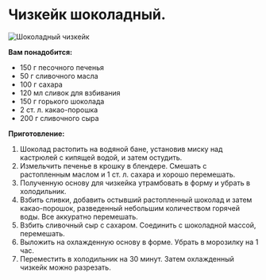 # Чизкейк шоколадный.
![Шоколадный чизкейк](/images/Kulinar/Desert/chizkeik_bv2.jpg 'Шоколадный чизкейк')

**Вам понадобится:**

- 150 г песочного печенья
- 50 г сливочного масла
- 100 г сахара
- 120 мл сливок для взбивания
- 150 г горького шоколада
- 2 ст. л. какао-порошка
- 200 г сливочного сыра

**Приготовление:**

1. Шоколад растопить на водяной бане, установив миску над кастрюлей с кипящей водой, и затем остудить.
2. Измельчить печенье в крошку в блендере. Смешать с растопленным маслом и 1 ст. л. сахара и хорошо перемешать.
3. Полученную основу для чизкейка утрамбовать в форму и убрать в холодильник.
4. Взбить сливки, добавить остывший растопленный шоколад и затем какао-порошок, разведенный небольшим количеством горячей воды. Все аккуратно перемешать.
5. Взбить сливочный сыр с сахаром. Соединить с шоколадной массой, перемешать.
6. Выложить на охлажденную основу в форме. Убрать в морозилку на 1 час.
7. Переместить в холодильник на 30 минут. Затем охлажденный чизкейк можно разрезать.


